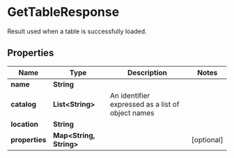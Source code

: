 

# GetTableResponse

Result used when a table is successfully loaded. 

## Properties

| Name | Type | Description | Notes |
|------------ | ------------- | ------------- | -------------|
|**name** | **String** |  |  |
|**catalog** | **List&lt;String&gt;** | An identifier expressed as a list of object names  |  |
|**location** | **String** |  |  |
|**properties** | **Map&lt;String, String&gt;** |  |  [optional] |



